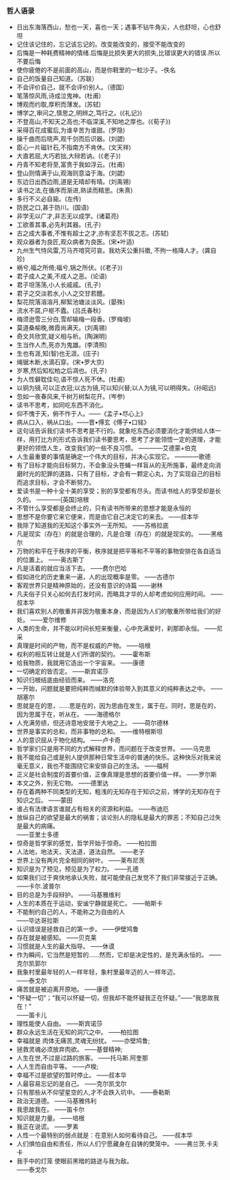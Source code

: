 ### 哲人语录

- 日出东海落西山，愁也一天，喜也一天；遇事不钻牛角尖，人也舒坦，心也舒坦 
- 记住该记住的，忘记该忘记的。改变能改变的，接受不能改变的 
- 后悔是一种耗费精神的情绪.后悔是比损失更大的损失,比错误更大的错误.所以不要后悔 
- 使你疲倦的不是前面的高山，而是你鞋里的一粒沙子。-佚名
- 自己的饭量自己知道。（苏联） 
- 不会评价自己，就不会评价别人。（德国） 
- 笔落惊风雨,诗成泣鬼神。(杜甫) 
- 博观而约取,厚积而薄发。(苏轼) 
- 博学之,审问之,慎思之,明辨之,笃行之。(《礼记》) 
- 不登高山,不知天之高也;不临深溪,不知地之厚也。(《荀子》) 
- 采得百花成蜜后,为谁辛苦为谁甜。(罗隐) 
- 操千曲而后晓声,观千剑而后识器。(刘勰) 
- 臣心一片磁针石,不指南方不肯休。(文天祥) 
- 大直若屈,大巧若拙,大辩若讷。(《老子》) 
- 丹青不知老将至,富贵于我如浮云。(杜甫) 
- 登山则情满于山,观海则意溢于海。(刘勰) 
- 东边日出西边雨,道是无晴却有晴。(刘禹锡) 
- 读书之法,在循序而渐进,熟读而精思。(朱熹) 
- 多行不义必自毙。(左传) 
- 防民之口,甚于防川。(国语) 
- 非学无以广才,非志无以成学。(诸葛亮) 
- 工欲善其事,必先利其器。(孔子) 
- 古之成大事者,不惟有超士之才,亦有坚忍不拔之志。(苏轼) 
- 观众器者为良匠,观众病者为良医。(宋•叶适) 
- 九州生气恃风雷,万马齐喑究可哀。我劝天公重抖擞, 不拘一格降人才。(龚自珍) 
- 祸兮,福之所倚;福兮,锅之所伏。(《老子》) 
- 君子成人之美,不成人之恶。(论语) 
- 君子坦荡荡,小人长戚戚。(孔子) 
- 君子之交淡若水,小人之交甘若醴。
- 梨花院落溶溶月,柳絮池塘淡淡风。(晏殊) 
- 流水不腐,户枢不蠹。(吕氏春秋) 
- 梅须逊雪三分白,雪却输梅一段香。(罗梅坡) 
- 莫道桑榆晚,微霞尚满天。(刘禹锡) 
- 奇文共欣赏,疑义相与析。(陶渊明) 
- 生当作人杰,死亦为鬼雄。(李清照) 
- 生也有涯,知(智)也无涯。(庄子) 
- 绳锯木断,水滴石穿。(宋•罗大京)
- 岁寒,然后知松柏之后凋也。(孔子) 
- 为人性僻耽佳句,语不惊人死不休。(杜甫) 
- 以铜为镜,可以正衣冠;以古为镜,可以知兴替;以人为镜,可以明得失。(孙昭远) 
- 忽如一夜春风来,千树万树梨花开。(岑参) 
- 读书不思考，如同吃东西不消化。 
- 仰不愧于天，俯不怍于人。——《孟子•尽心上》  
- 病从口入，祸从口出。——晋•傅玄《傅子•口铭》  
- 这句话告诉我们读书不思考是不行的。就象吃东西必须要消化才能供给人体一样，用打比方的形式告诉我们读书要思考，思考了才能领悟一定的道理，才能更好的领悟人生，改变我们的一些不良习惯。
————艾德蒙+伯克  
- 人生最重要的事情是确定一个伟大的目标，并决心实现它。 
————歌德 
- 有了目标才能向目标努力，不会象没头苍蝇一样盲从的无所施事，最终走向消磨时光的犯罪的道路，只有了目标，才会有一颗定心丸，为了实现自己的目标而追求目标，才会不断努力。 
- 爱读书是一种十全十美的享受；别的享受都有尽头。而读书给人的享受却是长久的。 
————[英国]培根 
- 不管什么享受都是会终止的，只有读书所带来的思想才能是永恒的
- 思想不是你要它来它便来，而是由它自己决定它的来去。 
——叔本华 
- 我除了知道我的无知这个事实外一无所知。 
——苏格拉底 
- 凡是现实（存在）的就是合理的，凡是合理（存在）的就是现实的。 
——黑格尔 
- 万物的和平在于秩序的平衡，秩序就是把平等和不平等的事物安排在各自适当的位置上。 
——奥古斯丁 
- 凡是活着的就应当活下去。 
——费尔巴哈 
- 假如进化的历史重来一遍，人的出现概率是零。 
——古德尔 
- 客观世界只是精神原始的，还没有意识的诗篇 
——谢林 
- 凡夫俗子只关心如何去打发时间，而略具才华的人却考虑如何应用时间。 
——叔本华 
- 我们喜欢别人的敬重并非因为敬重本身，而是因为人们的敬重所带给我们的好处。 
——爱尔维修 
- 人类的生命，并不能以时间长短来衡量，心中充满爱时，刹那即永恒。 
——尼采 
- 真理是时间的产物，而不是权威的产物。 
——培根 
- 权利的相互转让就是人们所谓的契约。 
——霍布斯 
- 给我物质，我就用它造出一个宇宙来。 
——康德 
- 一切确定的皆否定。 
——斯宾诺莎 
- 知识归根结底由经验而来。 
——洛克 
- 一开始，问题就是要把纯粹而缄默的体验带入到其意义的纯粹表达之中。 
——胡塞尔 
- 思就是在的思，……思是在的，因为思由在发生，属于在。同时，思是在的，因为思属于在，听从在。 
——海德格尔 
- 人充满劳绩，但还诗意地安居于大地之上。 
——荷尔德林 
- 世界是事实的总和，而非事物的总和。 
——维特根斯坦 
- 人的意识屈从于物化结构。 
——卢卡奇 
- 哲学家们只是用不同的方式解释世界，而问题在于改变世界。 
——马克思 
- 我不能给自己或是别人提供那种日常生活中的普通的快乐。这种快乐对我来说毫无意义，我也不能围绕它来安排自己的生活。 
——福柯 
- 正义是社会制度的首要价值，正像真理是思想的首要价值一样。 
——罗尔斯 
- 本文之外，别无它物。 
——德里达 
- 存在着两种不同类型的无知，粗浅的无知存在于知识之前，博学的无知存在于知识之后。 
——蒙田 
- 谁占有法律语言谁就占有相关的资源和利益。 
——布迪厄 
- 放纵自己的欲望是最大的祸害；谈论别人的隐私是最大的罪恶；不知自己过失是最大的病痛。  
——亚里士多德 
- 惊奇是哲学家的感觉，哲学开始于惊奇。
——柏拉图 
- 人法地，地法天，天法道，道法自然。 
——老子 
- 世界上没有两片完全相同的树叶。 
——莱布尼茨 
- 知识是为了预见，预见是为了权力。 
——孔德 
- 如果我们过于爽快地承认失败，就可能使自己发觉不了我们非常接近于正确。 
——卡尔.波普尔 
- 目的总是为手段辩护。 
——马基雅维利 
- 人生的本质在于运动，安谧宁静就是死亡。 
——帕斯卡 
- 不能制约自己的人，不能称之为自由的人  
——毕达哥拉斯 
- 认识错误是拯救自己的第一步。 
——伊壁鸠鲁 
- 存在就是被感知。 
——贝克莱 
- 习惯就是人生的最大指导。 
——休谟 
- 作为瞬间，它当然是短暂的……然而，它却是决定性的，是充满永恒的。 
——克尔凯郭尔 
- 我象村里最年轻的人一样年轻，象村里最年迈的人一样年迈。  
——泰戈尔 
- 痛苦就是被迫离开原地。 
——康德 
- “怀疑一切”；“我可以怀疑一切，但我却不能怀疑我正在怀疑。”——“我思故我在！”  
——笛卡儿 
- 理性能使人自由。 
——斯宾诺莎 
- 群众永远生活在无知的洞穴之中。 
——柏拉图 
- 幸福就是 肉体无痛苦,灵魂无纷扰。 
——亦壁鸠鲁; 
- 拯救灵魂必须放弃肉欲。 
——基督精神; 
- 人生在世,不过是过路的旅客。 
——托马斯.阿奎那 
- 人人生而自由平等。 
——卢梭; 
- 幸福不过是欲望的暂时停止。 
——叔本华 
- 人最容易忘记的是自己。 
——克尔凯戈尔 
- 只有那些从不仰望星空的人,才不会跌入坑中。 
——泰勒斯 
- 政治无道德。 
——马基雅伟利 
- 我思故我在。 
——笛卡尔 
- 知识就是力量。 
——培根 
- 我正在说谎。 
——罗素 
- 人性一个最特别的弱点就是：在意别人如何看待自己。 
——叔本华 
- 人们惧怕自由和责任，所以人们宁愿藏身在自铸的樊笼中。 
——弗兰茨.卡夫卡 
- 我手中的灯笼 使眼前黑暗的路途与我为敌。  
——泰戈尔
